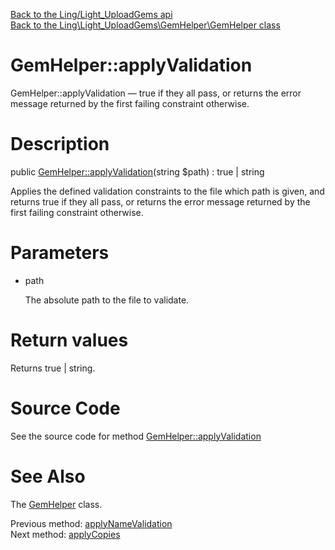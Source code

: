 [Back to the Ling/Light_UploadGems api](https://github.com/lingtalfi/Light_UploadGems/blob/master/doc/api/Ling/Light_UploadGems.md)<br>
[Back to the Ling\Light_UploadGems\GemHelper\GemHelper class](https://github.com/lingtalfi/Light_UploadGems/blob/master/doc/api/Ling/Light_UploadGems/GemHelper/GemHelper.md)


GemHelper::applyValidation
================



GemHelper::applyValidation — true if they all pass, or returns the error message returned by the first failing constraint otherwise.




Description
================


public [GemHelper::applyValidation](https://github.com/lingtalfi/Light_UploadGems/blob/master/doc/api/Ling/Light_UploadGems/GemHelper/GemHelper/applyValidation.md)(string $path) : true | string




Applies the defined validation constraints to the file which path is given, and returns
true if they all pass, or returns the error message returned by the first failing constraint otherwise.




Parameters
================


- path

    The absolute path to the file to validate.


Return values
================

Returns true | string.








Source Code
===========
See the source code for method [GemHelper::applyValidation](https://github.com/lingtalfi/Light_UploadGems/blob/master/GemHelper/GemHelper.php#L138-L157)


See Also
================

The [GemHelper](https://github.com/lingtalfi/Light_UploadGems/blob/master/doc/api/Ling/Light_UploadGems/GemHelper/GemHelper.md) class.

Previous method: [applyNameValidation](https://github.com/lingtalfi/Light_UploadGems/blob/master/doc/api/Ling/Light_UploadGems/GemHelper/GemHelper/applyNameValidation.md)<br>Next method: [applyCopies](https://github.com/lingtalfi/Light_UploadGems/blob/master/doc/api/Ling/Light_UploadGems/GemHelper/GemHelper/applyCopies.md)<br>

